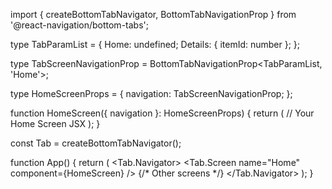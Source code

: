 import { createBottomTabNavigator, BottomTabNavigationProp } from '@react-navigation/bottom-tabs';

type TabParamList = {
  Home: undefined;
  Details: { itemId: number };
};

type TabScreenNavigationProp = BottomTabNavigationProp<TabParamList, 'Home'>;

type HomeScreenProps = {
  navigation: TabScreenNavigationProp;
};

function HomeScreen({ navigation }: HomeScreenProps) {
  return (
    // Your Home Screen JSX
  );
}

const Tab = createBottomTabNavigator<TabParamList>();

function App() {
  return (
    <NavigationContainer>
      <Tab.Navigator>
        <Tab.Screen name="Home" component={HomeScreen} />
        {/* Other screens */}
      </Tab.Navigator>
    </NavigationContainer>
  );
}
